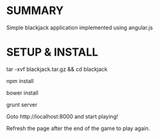 # SUMMARY

Simple blackjack application implemented using angular.js

# SETUP & INSTALL

tar -xvf blackjack.tar.gz && cd blackjack

npm install

bower install

grunt server

Goto http://localhost:8000 and start playing!

Refresh the page after the end of the game to play again.
